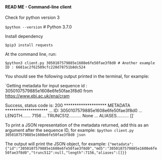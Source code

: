 #### READ ME - Command-line client

Check for python version 3

`$python --version`  # Python 3.7.0

Install dependency

`$pip3 install requests`

At the command line, run:  

`$python3 client.py 3050107579885e1608e6fe50fae3f8d0 # Another example ID : 6681ac2f62509cfc220d78751b8dc524` 

You should see the following output printed in the terminal, for example: 

`Getting metadata for input sequence id : 3050107579885e1608e6fe50fae3f8d0 from https://www.ebi.ac.uk/ena/cram 

Success, status code is: 200
********************  METADATA  ********************
... ID: 3050107579885e1608e6fe50fae3f8d0
... LENGTH....... 7156
... TRUNC512..........  None
... ALIASES..........  []`

To print a JSON representation of the metadata returned, add this as an argument after the sequence ID, for example:
`$python client.py 3050107579885e1608e6fe50fae3f8d0 json`
 
The output will print the JSON object, for example: 
`{"metadata":{"id":"3050107579885e1608e6fe50fae3f8d0","md5":"3050107579885e1608e6fe50fae3f8d0","trunc512":null,"length":7156,"aliases":[]}}`

